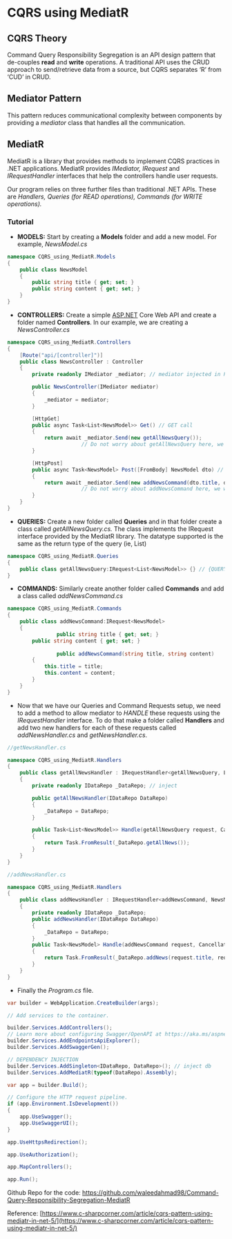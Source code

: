 # CQRS using MediatR

## CQRS Theory

Command Query Responsibility Segregation is an API design pattern that de-couples **read** and **write** operations. A traditional API uses the CRUD approach to send/retrieve data from a source, but CQRS separates ‘R’ from ‘CUD’ in CRUD. 

## Mediator Pattern

This pattern reduces communicational complexity between components by providing a *mediator* class that handles all the communication.

## MediatR

MediatR is a library that provides methods to implement CQRS practices in .NET applications. MediatR provides *IMediator, IRequest* and *IRequestHandler* interfaces that help the controllers handle user requests.

Our program relies on three further files than traditional .NET APIs. These are *Handlers, Queries (for READ operations), Commands (for WRITE operations).*

### Tutorial

- **MODELS:** Start by creating a **Models** folder and add a new model. For example, *NewsModel.cs*

```csharp
namespace CQRS_using_MediatR.Models
{
    public class NewsModel
    {
        public string title { get; set; }
        public string content { get; set; }
    }
}
```

- **CONTROLLERS:** Create a simple [ASP.NET](http://ASP.NET) Core Web API and create a folder named **Controllers**. In our example, we are creating a *NewsController.cs*

```csharp
namespace CQRS_using_MediatR.Controllers
{
    [Route("api/[controller]")]
    public class NewsController : Controller
    {
        private readonly IMediator _mediator; // mediator injected in Program.cs

        public NewsController(IMediator mediator)
        {
            _mediator = mediator;
        }

        [HttpGet]
        public async Task<List<NewsModel>> Get() // GET call
        {
            return await _mediator.Send(new getAllNewsQuery());
						// Do not worry about getAllNewsQuery here, we will discuss it later on.
        }

        [HttpPost]
        public async Task<NewsModel> Post([FromBody] NewsModel dto) // POST call
        {
            return await _mediator.Send(new addNewsCommand(dto.title, dto.content));
						// Do not worry about addNewsCommand here, we will discuss it later on.
        }
    }
}
```

- **QUERIES:** Create a new folder called **Queries** and in that folder create a class called *getAllNewsQuery.cs.* The class implements the IRequest interface provided by the MediatR library. The datatype supported is the same as the return type of the query (ie, List<NewsModel>)

```csharp
namespace CQRS_using_MediatR.Queries
{
    public class getAllNewsQuery:IRequest<List<NewsModel>> {} // {QUERY_NAME} : IRequest<{RETURN_TYPE}>
}
```

- **COMMANDS:** Similarly create another folder called **Commands** and add a class called *addNewsCommand.cs*

```csharp
namespace CQRS_using_MediatR.Commands
{
    public class addNewsCommand:IRequest<NewsModel>
    {
				public string title { get; set; }
        public string content { get; set; }
        
				public addNewsCommand(string title, string content)
        {
            this.title = title;
            this.content = content;
        }
    }
}
```

- Now that we have our Queries and Command Requests setup, we need to add a method to allow mediator to *HANDLE* these requests using the *IRequestHandler* interface. To do that make a folder called **Handlers** and add two new handlers for each of these requests called *addNewsHandler.cs* and *getNewsHandler.cs*.

```csharp
//getNewsHandler.cs

namespace CQRS_using_MediatR.Handlers
{
    public class getAllNewsHandler : IRequestHandler<getAllNewsQuery, List<NewsModel>> //{HANDLER_NAME: IRequestHandler<{QUERY_NAME}, {RETURN_TYPE}> }
    {
        private readonly IDataRepo _DataRepo; // inject

        public getAllNewsHandler(IDataRepo DataRepo)
        {
            _DataRepo = DataRepo;
        }

        public Task<List<NewsModel>> Handle(getAllNewsQuery request, CancellationToken cancellationToken)
        {
            return Task.FromResult(_DataRepo.getAllNews());
        }
    }
}

//addNewsHandler.cs

namespace CQRS_using_MediatR.Handlers
{
    public class addNewsHandler : IRequestHandler<addNewsCommand, NewsModel>
    {
        private readonly IDataRepo _DataRepo;
        public addNewsHandler(IDataRepo DataRepo)
        {
            _DataRepo = DataRepo;
        }
        public Task<NewsModel> Handle(addNewsCommand request, CancellationToken cancellationToken)
        {
            return Task.FromResult(_DataRepo.addNews(request.title, request.content));
        }
    }
}

```

- Finally the *Program.cs* file.

```csharp
var builder = WebApplication.CreateBuilder(args);

// Add services to the container.

builder.Services.AddControllers();
// Learn more about configuring Swagger/OpenAPI at https://aka.ms/aspnetcore/swashbuckle
builder.Services.AddEndpointsApiExplorer();
builder.Services.AddSwaggerGen();

// DEPENDENCY INJECTION
builder.Services.AddSingleton<IDataRepo, DataRepo>(); // inject db
builder.Services.AddMediatR(typeof(DataRepo).Assembly);

var app = builder.Build();

// Configure the HTTP request pipeline.
if (app.Environment.IsDevelopment())
{
    app.UseSwagger();
    app.UseSwaggerUI();
}

app.UseHttpsRedirection();

app.UseAuthorization();

app.MapControllers();

app.Run();
```

Github Repo for the code: https://github.com/waleedahmad98/Command-Query-Responsibility-Segregation-MediatR

Reference: [https://www.c-sharpcorner.com/article/cqrs-pattern-using-mediatr-in-net-5/](https://www.c-sharpcorner.com/article/cqrs-pattern-using-mediatr-in-net-5/)
